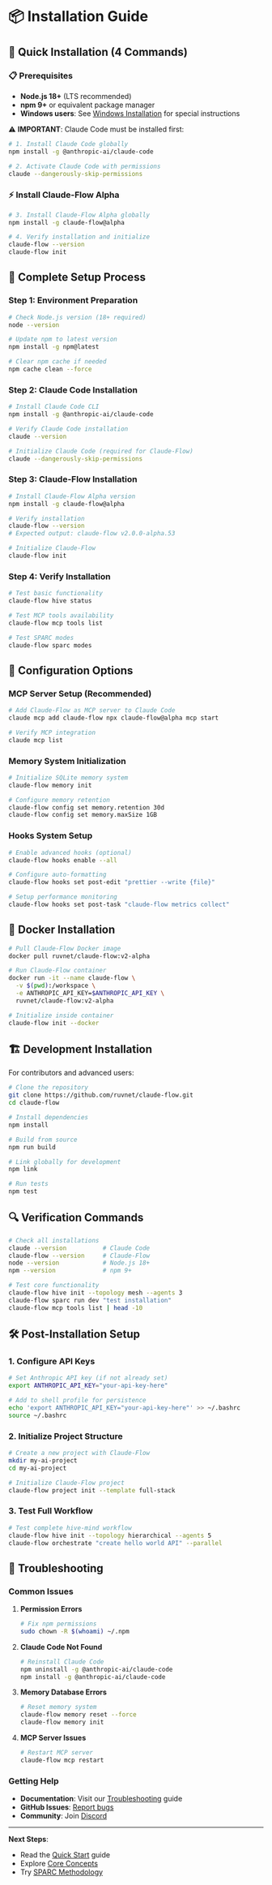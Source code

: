 # 📦 Installation Guide

## 🚀 **Quick Installation (4 Commands)**

### 📋 **Prerequisites**

- **Node.js 18+** (LTS recommended)
- **npm 9+** or equivalent package manager
- **Windows users**: See [Windows Installation](Windows-Installation) for special instructions

⚠️ **IMPORTANT**: Claude Code must be installed first:

```bash
# 1. Install Claude Code globally
npm install -g @anthropic-ai/claude-code

# 2. Activate Claude Code with permissions
claude --dangerously-skip-permissions
```

### ⚡ **Install Claude-Flow Alpha**

```bash
# 3. Install Claude-Flow Alpha globally
npm install -g claude-flow@alpha

# 4. Verify installation and initialize
claude-flow --version
claude-flow init
```

## 🧠 **Complete Setup Process**

### Step 1: Environment Preparation

```bash
# Check Node.js version (18+ required)
node --version

# Update npm to latest version
npm install -g npm@latest

# Clear npm cache if needed
npm cache clean --force
```

### Step 2: Claude Code Installation

```bash
# Install Claude Code CLI
npm install -g @anthropic-ai/claude-code

# Verify Claude Code installation
claude --version

# Initialize Claude Code (required for Claude-Flow)
claude --dangerously-skip-permissions
```

### Step 3: Claude-Flow Installation

```bash
# Install Claude-Flow Alpha version
npm install -g claude-flow@alpha

# Verify installation
claude-flow --version
# Expected output: claude-flow v2.0.0-alpha.53

# Initialize Claude-Flow
claude-flow init
```

### Step 4: Verify Installation

```bash
# Test basic functionality
claude-flow hive status

# Test MCP tools availability
claude-flow mcp tools list

# Test SPARC modes
claude-flow sparc modes
```

## 🔧 **Configuration Options**

### MCP Server Setup (Recommended)

```bash
# Add Claude-Flow as MCP server to Claude Code
claude mcp add claude-flow npx claude-flow@alpha mcp start

# Verify MCP integration
claude mcp list
```

### Memory System Initialization

```bash
# Initialize SQLite memory system
claude-flow memory init

# Configure memory retention
claude-flow config set memory.retention 30d
claude-flow config set memory.maxSize 1GB
```

### Hooks System Setup

```bash
# Enable advanced hooks (optional)
claude-flow hooks enable --all

# Configure auto-formatting
claude-flow hooks set post-edit "prettier --write {file}"

# Setup performance monitoring
claude-flow hooks set post-task "claude-flow metrics collect"
```

## 🐳 **Docker Installation**

```bash
# Pull Claude-Flow Docker image
docker pull ruvnet/claude-flow:v2-alpha

# Run Claude-Flow container
docker run -it --name claude-flow \
  -v $(pwd):/workspace \
  -e ANTHROPIC_API_KEY=$ANTHROPIC_API_KEY \
  ruvnet/claude-flow:v2-alpha

# Initialize inside container
claude-flow init --docker
```

## 🏗️ **Development Installation**

For contributors and advanced users:

```bash
# Clone the repository
git clone https://github.com/ruvnet/claude-flow.git
cd claude-flow

# Install dependencies
npm install

# Build from source
npm run build

# Link globally for development
npm link

# Run tests
npm test
```

## 🔍 **Verification Commands**

```bash
# Check all installations
claude --version          # Claude Code
claude-flow --version     # Claude-Flow
node --version            # Node.js 18+
npm --version             # npm 9+

# Test core functionality
claude-flow hive init --topology mesh --agents 3
claude-flow sparc run dev "test installation"
claude-flow mcp tools list | head -10
```

## 🛠️ **Post-Installation Setup**

### 1. Configure API Keys

```bash
# Set Anthropic API key (if not already set)
export ANTHROPIC_API_KEY="your-api-key-here"

# Add to shell profile for persistence
echo 'export ANTHROPIC_API_KEY="your-api-key-here"' >> ~/.bashrc
source ~/.bashrc
```

### 2. Initialize Project Structure

```bash
# Create a new project with Claude-Flow
mkdir my-ai-project
cd my-ai-project

# Initialize Claude-Flow project
claude-flow project init --template full-stack
```

### 3. Test Full Workflow

```bash
# Test complete hive-mind workflow
claude-flow hive init --topology hierarchical --agents 5
claude-flow orchestrate "create hello world API" --parallel
```

## 🚨 **Troubleshooting**

### Common Issues

1. **Permission Errors**
   ```bash
   # Fix npm permissions
   sudo chown -R $(whoami) ~/.npm
   ```

2. **Claude Code Not Found**
   ```bash
   # Reinstall Claude Code
   npm uninstall -g @anthropic-ai/claude-code
   npm install -g @anthropic-ai/claude-code
   ```

3. **Memory Database Errors**
   ```bash
   # Reset memory system
   claude-flow memory reset --force
   claude-flow memory init
   ```

4. **MCP Server Issues**
   ```bash
   # Restart MCP server
   claude-flow mcp restart
   ```

### Getting Help

- **Documentation**: Visit our [Troubleshooting](Troubleshooting) guide
- **GitHub Issues**: [Report bugs](https://github.com/ruvnet/claude-flow/issues)
- **Community**: Join [Discord](https://discord.agentics.org)

---

**Next Steps**: 
- Read the [Quick Start](Quick-Start) guide
- Explore [Core Concepts](Hive-Mind-Intelligence)
- Try [SPARC Methodology](SPARC-Methodology)